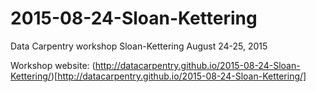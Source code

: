 
2015-08-24-Sloan-Kettering
==================

Data Carpentry workshop
Sloan-Kettering
August 24-25, 2015


Workshop website: (http://datacarpentry.github.io/2015-08-24-Sloan-Kettering/)[http://datacarpentry.github.io/2015-08-24-Sloan-Kettering/]




